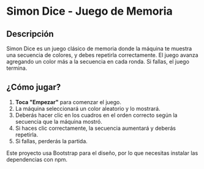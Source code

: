 # Simon Dice - Juego de Memoria

## Descripción

Simon Dice es un juego clásico de memoria donde la máquina te muestra una secuencia de colores, y debes repetirla correctamente. El juego avanza agregando un color más a la secuencia en cada ronda. Si fallas, el juego termina.

## ¿Cómo jugar?

1. **Toca "Empezar"** para comenzar el juego.
2. La máquina seleccionará un color aleatorio y lo mostrará.
3. Deberás hacer clic en los cuadros en el orden correcto según la secuencia que la máquina mostró.
4. Si haces clic correctamente, la secuencia aumentará y deberás repetirla.
5. Si fallas, perderás la partida.

Este proyecto usa Bootstrap para el diseño, por lo que necesitas instalar las dependencias con npm.

